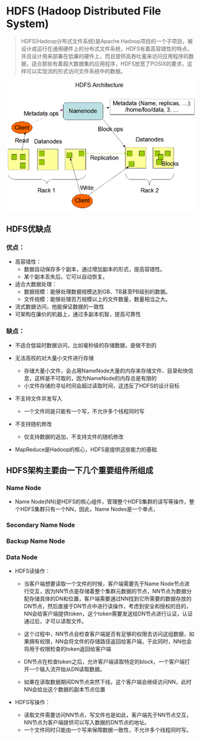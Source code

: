 # HDFS (Hadoop Distributed File System)
> HDFS(Hadoop分布式文件系统)是Apache Hadoop项目的一个子项目，被设计成运行在通用硬件上的分布式文件系统，HDFS有着高容错性的特点，并且设计用来部署在低廉的硬件上，而且提供高吞吐量来访问应用程序的数据，适合那些有着超大数据集的应用程序，HDFS放宽了POSIX的要求，这样可以实现流的形式访问文件系统中的数据。


![HDFS Architecture](./hdfsarchitecture.png)

## HDFS优缺点
### 优点：
* 高容错性：
	* 数据自动保存多个副本，通过增加副本的形式，提高容错性。
	* 某个副本丢失后，它可以自动恢复。
*  适合大数据处理：
	* 数据规模：能够处理数据规模达到GB、TB甚至PB级别的数据。
	* 文件规模：能够处理百万规模以上的文件数量，数量相当之大。
* 流式数据访问，他能保证数据的一致性
* 可架构在廉价的机器上，通过多副本机智，提高可靠性

### 缺点：
* 不适合低延时数据访问，比如毫秒级的存储数据，是做不到的
* 无法高校的对大量小文件进行存储
	* 存储大量小文件，会占用NameNode大量的内存来存储文件、目录和快信息，这样是不可取的，因为NameNode的内存总是有限的
	* 小文件存储的寻址时间会超过读取时间，这违反了HDFS的设计目标
* 不支持文件并发写入
	* 一个文件同是只能有一个写，不允许多个线程同时写
* 不支持随机修改
	* 仅支持数据的追加，不支持文件的随机修改

* MapReduce是Hadoop的核心，HDFS是提供这些能力的基础

## HDFS架构主要由一下几个重要组件所组成
### Name Node
* Name Node(NN)是HDFS的核心组件，管理整个HDFS集群的读写等操作，整个HDFS集群只有一个NN，因此，Name Nodes是一个单点，

### Secondary Name Node
### Backup Name Node
### Data Node

* HDFS读操作：
	* 当客户端想要读取一个文件的时候，客户端需要先于Name Node节点进行交互，因为NN节点是存储着整个集群元数据的节点，NN节点为数据分配存储具体的DN和位置，客户端需要通过NN找到它所需要的数据存放的DN节点，然后直接于DN节点中进行读操作，考虑到安全和授权的目的，NN会给客户端提供token，这个token需要发送给DN节点进行认证，认证通过后，才可以读取文件。

	* 这个过程中，NN节点会检查客户端是否有足够的权限去访问这组数据，如果拥有权限，NN会将文件的存储路径返回给客户端，于此同时，NN也会将用于权限检查的token返回给客户端

	* DN节点在检查token之后，允许客户端读取特定的block，一个客户端打开一个输入流开始从DN读取数据。
	* 如果在读取数据期间DN节点突然下线，这个客户端会继续访问NN，此时NN会给出这个数据的副本节点位置

* HDFS写操作：
	* 读取文件需要访问NN节点，写文件也是如此，客户端先于NN节点交互，NN节点为客户端提供可以写入数据的DN节点的地址。
	* 一个文件同时只能由一个写来保障数据一致性，不允许多个线程同时写。